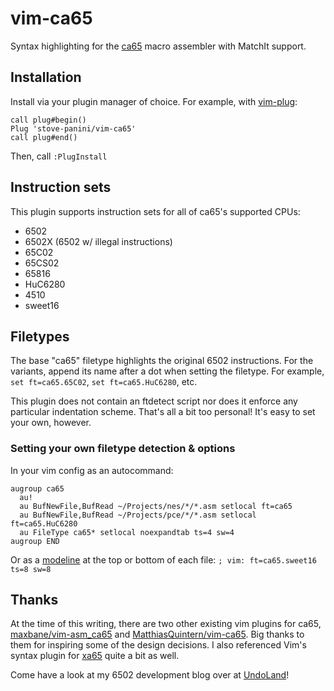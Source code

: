 vim-ca65
========
Syntax highlighting for the [ca65](https://cc65.github.io/doc/ca65.html) macro assembler with MatchIt support.

Installation
------------
Install via your plugin manager of choice. For example, with [vim-plug](https://github.com/junegunn/vim-plug):

```vim
call plug#begin()
Plug 'stove-panini/vim-ca65'
call plug#end()
```

Then, call `:PlugInstall`

Instruction sets
----------------
This plugin supports instruction sets for all of ca65's supported CPUs:
- 6502
- 6502X (6502 w/ illegal instructions)
- 65C02
- 65CS02
- 65816
- HuC6280
- 4510
- sweet16

Filetypes
---------
The base "ca65" filetype highlights the original 6502 instructions. For the variants, append its name after a dot when setting the filetype. For example, `set ft=ca65.65C02`, `set ft=ca65.HuC6280`, etc.

This plugin does not contain an ftdetect script nor does it enforce any particular indentation scheme. That's all a bit too personal! It's easy to set your own, however.

### Setting your own filetype detection & options
In your vim config as an autocommand:

```vim
augroup ca65
  au!
  au BufNewFile,BufRead ~/Projects/nes/*/*.asm setlocal ft=ca65
  au BufNewFile,BufRead ~/Projects/pce/*/*.asm setlocal ft=ca65.HuC6280
  au FileType ca65* setlocal noexpandtab ts=4 sw=4
augroup END
```

Or as a [modeline](https://vim.fandom.com/wiki/Modeline_magic) at the top or bottom of each file:
`; vim: ft=ca65.sweet16 ts=8 sw=8`

Thanks
------
At the time of this writing, there are two other existing vim plugins for ca65, [maxbane/vim-asm\_ca65](https://github.com/maxbane/vim-asm_ca65) and [MatthiasQuintern/vim-ca65](https://github.com/MatthiasQuintern/vim-ca65). Big thanks to them for inspiring some of the design decisions. I also referenced Vim's syntax plugin for [xa65](https://github.com/vim/vim/blob/master/runtime/syntax/a65.vim) quite a bit as well.

Come have a look at my 6502 development blog over at [UndoLand](https://undo.land)!
